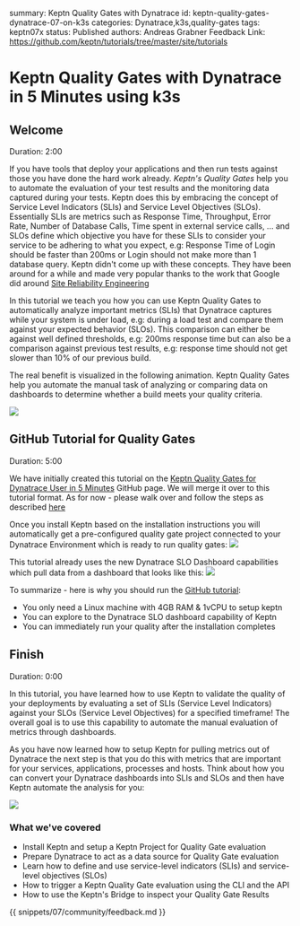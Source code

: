 summary: Keptn Quality Gates with Dynatrace
id: keptn-quality-gates-dynatrace-07-on-k3s
categories: Dynatrace,k3s,quality-gates
tags: keptn07x
status: Published
authors: Andreas Grabner
Feedback Link: https://github.com/keptn/tutorials/tree/master/site/tutorials


# Keptn Quality Gates with Dynatrace in 5 Minutes using k3s

## Welcome
Duration: 2:00

If you have tools that deploy your applications and then run tests against those you have done the hard work already. *Keptn's Quality Gates* help you to automate the evaluation of your test results and the monitoring data captured during your tests. Keptn does this by embracing the concept of Service Level Indicators (SLIs) and Service Level Objectives (SLOs). Essentially SLIs are metrics such as Response Time, Throughput, Error Rate, Number of Database Calls, Time spent in external service calls, ... and SLOs define which objective you have for these SLIs to consider your service to be adhering to what you expect, e.g: Response Time of Login should be faster than 200ms or Login should not make more than 1 database query.
Keptn didn't come up with these concepts. They have been around for a while and made very popular thanks to the work that Google did around [Site Reliability Engineering](https://landing.google.com/sre/sre-book/chapters/service-level-objectives)

In this tutorial we teach you how you can use Keptn Quality Gates to automatically analyze important metrics (SLIs) that Dynatrace captures while your system is under load, e.g: during a load test and compare them against your expected behavior (SLOs). This comparison can either be against well defined thresholds, e.g: 200ms response time but can also be a comparison against previous test results, e.g: response time should not get slower than 10% of our previous build.

The real benefit is visualized in the following animation. Keptn Quality Gates help you automate the manual task of analyzing or comparing data on dashboards to determine whether a build meets your quality criteria.

![](./assets/dynatrace_qualitygates/dynatrace_keptn_sli_automation.gif)

## GitHub Tutorial for Quality Gates
Duration: 5:00

We have initially created this tutorial on the [Keptn Quality Gates for Dynatrace User in 5 Minutes](https://github.com/keptn-sandbox/keptn-on-k3s/blob/master/README-KeptnForDynatrace.md) GitHub page. We will merge it over to this tutorial format. As for now - please walk over and follow the steps as described [here](https://github.com/keptn-sandbox/keptn-on-k3s/blob/master/README-KeptnForDynatrace.md)

Once you install Keptn based on the installation instructions you will automatically get a pre-configured quality gate project connected to your Dynatrace Environment which is ready to run quality gates:
![](./assets/dynatrace_qualitygates/keptn_on_k3s_qualitygate_bridge.png)

This tutorial already uses the new Dynatrace SLO Dashboard capabilities which pull data from a dashboard that looks like this:
![](./assets/dynatrace_qualitygates/keptn_on_k3s_qualitygate_slo_dashboard.png)

To summarize - here is why you should run the [GitHub tutorial](https://github.com/keptn-sandbox/keptn-on-k3s/blob/master/README-KeptnForDynatrace.md):
* You only need a Linux machine with 4GB RAM & 1vCPU to setup keptn
* You can explore to the Dynatrace SLO dashboard capability of Keptn
* You can immediately run your quality after the installation completes

## Finish
Duration: 0:00

In this tutorial, you have learned how to use Keptn to validate the quality of your deployments by evaluating a set of SLIs (Service Level Indicators) against your SLOs (Service Level Objectives) for a specified timeframe! The overall goal is to use this capability to automate the manual evaluation of metrics through dashboards.

As you have now learned how to setup Keptn for pulling metrics out of Dynatrace the next step is that you do this with metrics that are important for your services, applications, processes and hosts. Think about how you can convert your Dynatrace dashboards into SLIs and SLOs and then have Keptn automate the analysis for you:

![](./assets/dynatrace_qualitygates/dynatrace_keptn_sli_automation.gif)


### What we've covered

- Install Keptn and setup a Keptn Project for Quality Gate evaluation
- Prepare Dynatrace to act as a data source for Quality Gate evaluation
- Learn how to define and use service-level indicators (SLIs) and service-level objectives (SLOs)
- How to trigger a Keptn Quality Gate evaluation using the CLI and the API
- How to use the Keptn's Bridge to inspect your Quality Gate Results

{{ snippets/07/community/feedback.md }}
